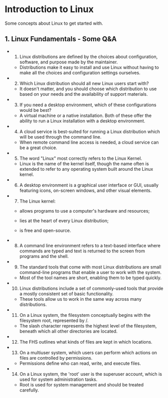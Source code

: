 # Introduction to Linux

Some concepts about Linux to get started with.

## 1. Linux Fundamentals - Some Q&A

- 01. Linux distributions are defined by the choices about configuration, software, and purpose made by the maintainer.

    - Distributions make it easy to install and use Linux without having to make all the choices and configuration settings ourselves.

- 02. Which Linux distribution should all new Linux users start with?

    - It doesn't matter, and you should choose which distribution to use based on your needs and the availability of support materials. 

- 03. If you need a desktop environment, which of these configurations would be best?

    - A virtual machine or a native installation. Both of these offer the ability to run a Linux installation with a desktop environment.

- 04. A cloud service is best-suited for running a Linux distribution which will be used through the command line.

    -  When remote command line access is needed, a cloud service can be a great choice. 

- 05. The word "Linux" most correctly refers to the Linux Kernel.

    - Linux is the name of the kernel itself, though the name often is extended to refer to any operating system built around the Linux kernel.

- 06. A desktop environment is a graphical user interface or GUI, usually featuring icons, on-screen windows, and other visual elements.

- 07. The Linux kernel:

    - allows programs to use a computer's hardware and resources;

    - lies at the heart of every Linux distribution;

    - is free and open-source.

- 08. A command line environment refers to a text-based interface where commands are typed and text is returned to the screen from programs and the shell.

- 09. The standard tools that come with most Linux distributions are small command-line programs that enable a user to work with the system.

    - Most of the tool names are short, enabling them to be typed quickly. 

- 10. Linux distributions include a set of commonly-used tools that provide a mostly consistent set of basic functionality.

    - These tools allow us to work in the same way across many distributions. 

- 11. On a Linux system, the filesystem conceptually begins with the filesystem root, represented by /.

    - The slash character represents the highest level of the filesystem, beneath which all other directories are located.

- 12. The FHS outlines what kinds of files are kept in which locations. 

- 13. On a multiuser system, which users can perform which actions on files are controlled by permissions.

    - Permissions define who can read, write, and execute files.

- 14. On a Linux system, the 'root' user is the superuser account, which is used for system administration tasks.

    - Root is used for system management and should be treated carefully. 
